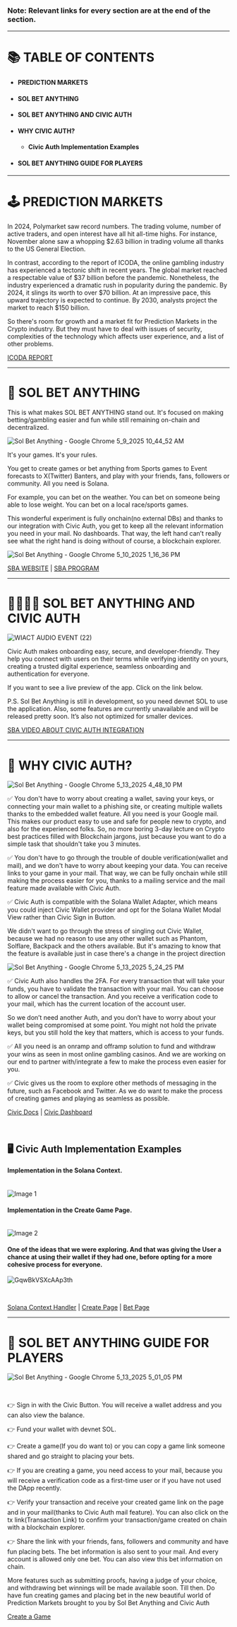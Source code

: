 ### Note: Relevant links for every section are at the end of the section.

---

# 📚 TABLE OF CONTENTS

* #### PREDICTION MARKETS

* #### SOL BET ANYTHING

* #### SOL BET ANYTHING AND CIVIC AUTH

* #### WHY CIVIC AUTH?

  * #### Civic Auth Implementation Examples

* #### SOL BET ANYTHING GUIDE FOR PLAYERS


---


# 🕹️ PREDICTION MARKETS

In 2024, Polymarket saw record numbers. The trading volume, number of active traders, and open interest have all hit all-time highs. For instance, November alone saw a whopping $2.63 billion in trading volume all thanks to the US General Election. 

In contrast, according to the report of ICODA, the online gambling industry has experienced a tectonic shift in recent years. The global market reached a respectable value of $37 billion before the pandemic. Nonetheless, the industry experienced a dramatic rush in popularity during the pandemic. By 2024, it slings its worth to over $70 billion. At an impressive pace, this upward trajectory is expected to continue. By 2030, analysts project the market to reach $150 billion. 

So there's room for growth and a market fit for Prediction Markets in the Crypto industry. But they must have to deal with issues of security, complexities of the technology which affects user experience, and a list of other problems.

[ICODA REPORT](https://mygamingsafe.com/icoda-crypto-gambling/)

---

# 🎲 SOL BET ANYTHING

This is what makes SOL BET ANYTHING stand out. It's focused on making betting/gambling easier and fun while still remaining on-chain and decentralized. 

![Sol Bet Anything - Google Chrome 5_9_2025 10_44_52 AM](https://github.com/user-attachments/assets/c16d53dd-874f-4fe0-bb1a-2b355b466062)

It's your games. It's your rules.

You get to create games or bet anything from Sports games to Event forecasts to X(Twitter) Banters, and play with your friends, fans, followers or community. All you need is Solana.

For example, you can bet on the weather. You can bet on someone being able to lose weight. You can bet on a local race/sports games.

This wonderful experiment is fully onchain(no external DBs) and thanks to our integration with Civic Auth, you get to keep all the relevant information you need in your mail. No dashboards. That way, the left hand can’t really see what the right hand is doing without of course, a blockchain explorer.

![Sol Bet Anything - Google Chrome 5_10_2025 1_16_36 PM](https://github.com/user-attachments/assets/f637032d-346c-4995-acff-c09181cd812a)


[SBA WEBSITE](https://solbetanything.netlify.app/) | [SBA PROGRAM](https://github.com/randrew934/sol_bet_anything) 

---

# 🫱🏾‍🫲🏾 SOL BET ANYTHING AND CIVIC AUTH

![WIACT AUDIO EVENT (22)](https://github.com/user-attachments/assets/f669f416-5c8e-41a7-af21-a2f82b107343)

Civic Auth makes onboarding easy, secure, and developer-friendly. They help you connect with users on their terms while verifying identity on yours, creating a trusted digital experience, seamless onboarding and authentication for everyone.

If you want to see a live preview of the app. Click on the link below.

P.S. Sol Bet Anything is still in development, so you need devnet SOL to use the application. Also, some features are currently unavailable and will be released pretty soon. It’s also not optimized for smaller devices. 

[SBA VIDEO ABOUT CIVIC AUTH INTEGRATION](https://x.com/RalAndrewTalks/status/1922652681459368217)

---

# 🔎 WHY CIVIC AUTH?

![Sol Bet Anything - Google Chrome 5_13_2025 4_48_10 PM](https://github.com/user-attachments/assets/e23f892a-8a81-4008-aefe-b90a01f3972d)

✅ You don't have to worry about creating a wallet, saving your keys, or connecting your main wallet to a phishing site, or creating multiple wallets thanks to the embedded wallet feature. All you need is your Google mail. This makes our product easy to use and safe for people new to crypto, and also for the experienced folks. So, no more boring 3-day lecture on Crypto best practices filled with Blockchain jargons, just because you want to do a simple task that shouldn't take you 3 minutes.

✅ You don't have to go through the trouble of double verification(wallet and mail), and we don't have to worry about keeping your data. You can receive links to your game in your mail. That way, we can be fully onchain while still making the process easier for you, thanks to a mailing service and the mail feature made available with Civic Auth.

✅ Civic Auth is compatible with the Solana Wallet Adapter, which means you could inject Civic Wallet provider and opt for the Solana Wallet Modal View rather than Civic Sign in Button. 

We didn't want to go through the stress of singling out Civic Wallet, because we had no reason to use any other wallet such as Phantom, Solflare, Backpack and the others available. But it's amazing to know that the feature is available just in case there's a change in the project direction


![Sol Bet Anything - Google Chrome 5_13_2025 5_24_25 PM](https://github.com/user-attachments/assets/1291d8bc-d076-4e8e-926e-64ccb61ba00a)


✅ Civic Auth also handles the 2FA. For every transaction that will take your funds, you have to validate the transaction with your mail. You can choose to allow or cancel the transaction. And you receive a verification code to your mail, which has the current location of the account user.

So we don’t need another Auth, and you don’t have to worry about your wallet being compromised at some point. You might not hold the private keys, but you still hold the key that matters, which is access to your funds.

✅ All you need is an onramp and offramp solution to fund and withdraw your wins as seen in most online gambling casinos. And we are working on our end to partner with/integrate a few to make the process even easier for you.

✅ Civic gives us the room to explore other methods of messaging in the future, such as Facebook and Twitter. As we do want to make the process of creating games and playing as seamless as possible.

[Civic Docs](https://docs.civic.com/auth) | [Civic Dashboard](https://auth.civic.com/dashboard)

<br />

## 🖥️ Civic Auth Implementation Examples

#### Implementation in the Solana Context.

<br />

<img src="https://github.com/user-attachments/assets/136ac931-f1c8-488b-b3db-0e4a2bcf2df9" alt="Image 1"  />

#### Implementation in the Create Game Page.

<br />

<img src="https://github.com/user-attachments/assets/1261338c-97a6-4008-b91b-20c704ece3c9" alt="Image 2" />

<br />

#### One of the ideas that we were exploring. And that was giving the User a chance at using their wallet if they had one, before opting for a more cohesive process for everyone.

![GqwBkVSXcAAp3th](https://github.com/user-attachments/assets/84fbc347-c648-47d8-bffc-a2ecbeb03ed8)

<br />

[Solana Context Handler](https://github.com/randrew934/sol_bet_anything_dapp/blob/main/src/context/SolanaContext.tsx) | [Create Page](https://github.com/randrew934/sol_bet_anything_dapp/blob/main/src/pages/create/create.tsx) | [Bet Page](https://github.com/randrew934/sol_bet_anything_dapp/blob/main/src/pages/bet/bet.tsx)

---

# 📔 SOL BET ANYTHING GUIDE FOR PLAYERS


![Sol Bet Anything - Google Chrome 5_13_2025 5_01_05 PM](https://github.com/user-attachments/assets/10dc450d-d01a-43c8-a763-87db12a37274)

<br />

👉 Sign in with the Civic Button. You will receive a wallet address and you can also view the balance.

👉 Fund your wallet with devnet SOL.

👉 Create a game(If you do want to) or you can copy a game link someone shared and go straight to placing your bets.

👉 If you are creating a game, you need access to your mail, because you will receive a verification code as a first-time user or if you have not used the DApp recently.

👉 Verify your transaction and receive your created game link on the page and in your mail(thanks to Civic Auth mail feature). You can also click on the tx link(Transaction Link) to confirm your transaction/game created on chain with a blockchain explorer.

👉 Share the link with your friends, fans, followers and community and have fun placing bets. The bet information is also sent to your mail. And every account is allowed only one bet. You can also view this bet information on chain.

More features such as submitting proofs, having a judge of your choice, and withdrawing bet winnings will be made available soon. Till then. Do have fun creating games and placing bet in the new beautiful world of Prediction Markets brought to you by Sol Bet Anything and Civic Auth

[Create a Game](https://solbetanything.netlify.app/create)


